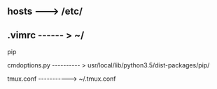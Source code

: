 hosts --->   /etc/
------
.vimrc   ------ > ~/
--------
pip 

cmdoptions.py ---------- >    usr/local/lib/python3.5/dist-packages/pip/

tmux.conf ----------->  ~/.tmux.conf
